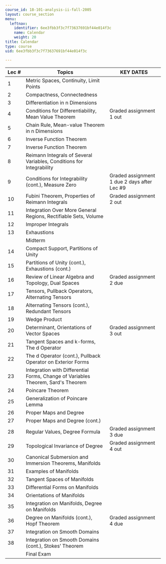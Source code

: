 ```yaml
---
course_id: 18-101-analysis-ii-fall-2005
layout: course_section
menu:
  leftnav:
    identifier: 6ee3fbb3f3c7f73637691bf44e014f3c
    name: Calendar
    weight: 20
title: Calendar
type: course
uid: 6ee3fbb3f3c7f73637691bf44e014f3c

---
```


| Lec # | Topics | KEY DATES |
| --- | --- | --- |
| 1 | Metric Spaces, Continuity, Limit Points |  |
| 2 | Compactness, Connectedness |  |
| 3 | Differentiation in n Dimensions |  |
| 4 | Conditions for Differentiability, Mean Value Theorem | Graded assignment 1 out |
| 5 | Chain Rule, Mean-value Theorem in n Dimensions |  |
| 6 | Inverse Function Theorem |  |
| 7 | Inverse Function Theorem |  |
| 8 | Reimann Integrals of Several Variables, Conditions for Integrability |  |
| 9 | Conditions for Integrability (cont.), Measure Zero | Graded assignment 1 due 2 days after Lec #9 |
| 10 | Fubini Theorem, Properties of Reimann Integrals | Graded assignment 2 out |
| 11 | Integration Over More General Regions, Rectifiable Sets, Volume |  |
| 12 | Improper Integrals |  |
| 13 | Exhaustions |  |
|  | Midterm |  |
| 14 | Compact Support, Partitions of Unity |  |
| 15 | Partitions of Unity (cont.), Exhaustions (cont.) |  |
| 16 | Review of Linear Algebra and Topology, Dual Spaces | Graded assignment 2 due |
| 17 | Tensors, Pullback Operators, Alternating Tensors |  |
| 18 | Alternating Tensors (cont.), Redundant Tensors |  |
| 19 | Wedge Product |  |
| 20 | Determinant, Orientations of Vector Spaces | Graded assignment 3 out |
| 21 | Tangent Spaces and k-forms, The d Operator |  |
| 22 | The d Operator (cont.), Pullback Operator on Exterior Forms |  |
| 23 | Integration with Differential Forms, Change of Variables Theorem, Sard's Theorem |  |
| 24 | Poincare Theorem |  |
| 25 | Generalization of Poincare Lemma |  |
| 26 | Proper Maps and Degree |  |
| 27 | Proper Maps and Degree (cont.) |  |
| 28 | Regular Values, Degree Formula | Graded assignment 3 due |
| 29 | Topological Invariance of Degree | Graded assignment 4 out |
| 30 | Canonical Submersion and Immersion Theorems, Manifolds |  |
| 31 | Examples of Manifolds |  |
| 32 | Tangent Spaces of Manifolds |  |
| 33 | Differential Forms on Manifolds |  |
| 34 | Orientations of Manifolds |  |
| 35 | Integration on Manifolds, Degree on Manifolds |  |
| 36 | Degree on Manifolds (cont.), Hopf Theorem | Graded assignment 4 due |
| 37 | Integration on Smooth Domains |  |
| 38 | Integration on Smooth Domains (cont.), Stokes’ Theorem |  |
|  | Final Exam |